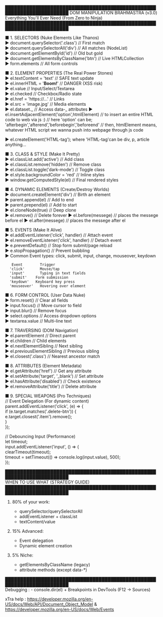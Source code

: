 ███████████████████████████████████████████████████████████████████████
DOM MANIPULATION BRAHMASTRA (v3.0)  
 Everything You'll Ever Need (From Zero to Ninja)  
███████████████████████████████████████████████████████████████████████

■ 1. SELECTORS (Nuke Elements Like Thanos)  
 ► document.querySelector('.class') // First match  
 ► document.querySelectorAll('div') // All matches (NodeList)  
 ► document.getElementById('id') // Old but gold  
 ► document.getElementsByClassName('btn') // Live HTMLCollection  
 ► form.elements // All form controls

■ 2. ELEMENT PROPERTIES (The Real Power Stones)  
 ► el.textContent = 'text' // SAFE text update  
 ► el.innerHTML = '<b>Boom!</b>' // DANGER (XSS risk)  
 ► el.value // Input/Select/Textarea  
 ► el.checked // Checkbox/Radio state  
 ► el.href = 'https://...' // Links  
 ► el.src = 'image.jpg' // Media elements  
 ► el.dataset._ // Access data-_ attributes
 ► el.insertAdjacentElement('option',htmlElement) // to insert an entire HTML code to web via js :)
   // here 'option' can be; 'afterbegin','afterend','beforebegin','beforeend'
   // then, htmlElement means, whatever HTML script we wanna push into webpage through js code


► el.createElement('HTML-tag');
   where 'HTML-tag'can be div, p, article anything...

■ 3. CLASS & STYLE (Make It Pretty)  
 ► el.classList.add('active') // Add class  
 ► el.classList.remove('hidden') // Remove class  
 ► el.classList.toggle('dark-mode') // Toggle class  
 ► el.style.backgroundColor = 'red' // Inline styles  
 ► window.getComputedStyle(el) // Final rendered styles

■ 4. DYNAMIC ELEMENTS (Create/Destroy Worlds)  
 ► document.createElement('div') // Birth an element  
 ► parent.append(el) // Add to end  
 ► parent.prepend(el) // Add to start  
 ► el.cloneNode(true) // Deep clone  
 ► el.remove() // Delete forever
 ► el.before(messege) // places the messege before el
 ► el.after(messege) // places the messege after el

■ 5. EVENTS (Make It Alive)  
 ► el.addEventListener('click', handler) // Attach event  
 ► el.removeEventListener('click', handler) // Detach event  
 ► e.preventDefault() // Stop form submit/page reload  
 ► e.stopPropagation() // Prevent bubbling  
 ► Common Event types:
click, submit, input, change, mouseover, keydown

       Event	    Trigger
      'click'	    Mouse/tap
      'input'	    Typing in text fields
      'submit'	  Form submission
      'keydown'	  Keyboard key press
      'mouseover'	Hovering over element

■ 6. FORM CONTROL (User Data Nuke)  
 ► form.reset() // Clear all fields  
 ► input.focus() // Move cursor to field  
 ► input.blur() // Remove focus  
 ► select.options // Access dropdown options  
 ► textarea.value // Multi-line text

■ 7. TRAVERSING (DOM Navigation)  
 ► el.parentElement // Direct parent  
 ► el.children // Child elements  
 ► el.nextElementSibling // Next sibling  
 ► el.previousElementSibling // Previous sibling  
 ► el.closest('.class') // Nearest ancestor match

■ 8. ATTRIBUTES (Element Metadata)  
 ► el.getAttribute('href') // Get any attribute  
 ► el.setAttribute('target', '\_blank') // Set attribute  
 ► el.hasAttribute('disabled') // Check existence  
 ► el.removeAttribute('title') // Delete attribute

■ 9. SPECIAL WEAPONS (Pro Techniques)  
 // Event Delegation (For dynamic content)  
 parent.addEventListener('click', (e) => {  
 if (e.target.matches('.delete-btn')) {  
 e.target.closest('.item').remove();  
 }  
 });

// Debouncing Input (Performance)  
 let timeout;  
 input.addEventListener('input', () => {  
 clearTimeout(timeout);  
 timeout = setTimeout(() => console.log(input.value), 500);  
 });

███████████████████████████████████████████████████████████████████████  
 WHEN TO USE WHAT (STRATEGY GUIDE)  
███████████████████████████████████████████████████████████████████████

1. 80% of your work:

   - querySelector/querySelectorAll
   - addEventListener + classList
   - textContent/value

2. 15% Advanced:

   - Event delegation
   - Dynamic element creation

3. 5% Niche:
   - getElementsByClassName (legacy)
   - attribute methods (except data-\*)

███████████████████████████████████████████████████████████████████████  
Debugging : - console.dir(el) + Breakpoints in DevTools (F12 → Sources)

xTra help :
https://developer.mozilla.org/en-US/docs/Web/API/Document_Object_Model
&
https://developer.mozilla.org/en-US/docs/Web/Events
